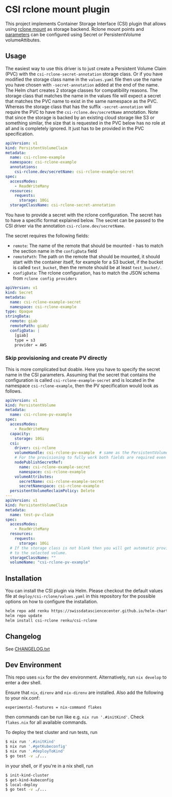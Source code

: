 
# CSI rclone mount plugin

This project implements Container Storage Interface (CSI) plugin that allows using [rclone mount](https://rclone.org/) as storage backend. Rclone mount points and [parameters](https://rclone.org/commands/rclone_mount/) can be configured using Secret or PersistentVolume volumeAttibutes. 

## Usage

The easiest way to use this driver is to just create a Persistent Volume Claim (PVC) with the `csi-rclone-secret-annotation`
storage class. Or if you have modified the storage class name in the `values.yaml` file then use the name you have chosen with 
`-secret-annotation` added at the end of the name. The Helm chart creates 2 storage classes for compatibility reasons. The 
storage class that matches the name in the values file will expect a secret that matches the PVC name to exist in the same namespace
as the PVC. Whereas the storage class that has the suffix `-secret-annotation` will require the PVC to have the `csi-rclone.dev/secretName` annotation.
Note that since the storage is backed by an existing cloud storage like S3 or something similar, the size 
that is requested in the PVC below has no role at all and is completely ignored. It just has to be provided in the PVC specification.

```yaml
apiVersion: v1
kind: PersistentVolumeClaim
metadata:
  name: csi-rclone-example
  namespace: csi-rclone-example
  annotations:
    csi-rclone.dev/secretName: csi-rclone-example-secret
spec:
  accessModes:
    - ReadWriteMany
  resources:
    requests:
      storage: 10Gi
  storageClassName: csi-rclone-secret-annotation
```

You have to provide a secret with the rclone configuration. The secret has to have a specific format explained below.
The secret can be passed to the CSI driver via the annotation `csi-rclone.dev/secretName`.

The secret requires the following fields:
- `remote`: The name of the remote that should be mounted - has to match the section name in the `configData` field
- `remotePath`: The path on the remote that should be mounted, it should start with the container itself, for example
  for a S3 bucket, if the bucket is called `test_bucket`, then the remote should be at least `test_bucket/`.
- `configData`: The rclone configuration, has to match the JSON schema from `rclone config providers`

```yaml
apiVersion: v1
kind: Secret
metadata:
  name: csi-rclone-example-secret
  namespace: csi-rclone-example
type: Opaque
stringData:
  remote: giab
  remotePath: giab/
  configData: |
    [giab]
    type = s3
    provider = AWS
```

### Skip provisioning and create PV directly

This is more complicated but doable. Here you have to specify the secret name in the CSI parameters.
Assuming that the secret that contains the configuration is called `csi-rclone-example-secret` and 
is located in the namespace `csi-rclone-example`, then the PV specification would look as follows.

```yaml
apiVersion: v1
kind: PersistentVolume
metadata:
  name: csi-rclone-pv-example
spec:
  accessModes:
    - ReadWriteMany
  capacity:
    storage: 10Gi
  csi:
    driver: csi-rclone
    volumeHandle: csi-rclone-pv-example  # same as the PersistentVolumeName
    # For the provisioning to fully work both fields are required even though they both refer to the same secret
    nodePublishSecretRef:
      name: csi-rclone-example-secret
      namespace: csi-rclone-example
    volumeAttributes:
      secretName: csi-rclone-example-secret
      secretNamespace: csi-rclone-example
  persistentVolumeReclaimPolicy: Delete
---
apiVersion: v1
kind: PersistentVolumeClaim
metadata:
  name: test-pv-claim
spec:
  accessModes:
    - ReadWriteMany
  resources:
    requests:
      storage: 10Gi
  # If the storage class is not blank then you will get automatic provisioning and the PVC may not be bound
  # to the selected volume.
  storageClassName: ""
  volumeName: "csi-rclone-pv-example"
```

## Installation

You can install the CSI plugin via Helm. Please checkout the default values file at `deploy/csi-rclone/values.yaml`
in this repository for the possible options on how to configure the installation.

```bash
helm repo add renku https://swissdatasciencecenter.github.io/helm-charts
helm repo update
helm install csi-rclone renku/csi-rclone
```

## Changelog

See [CHANGELOG.txt](CHANGELOG.txt)

## Dev Environment
This repo uses `nix` for the dev environment. Alternatively, run `nix develop` to enter a dev shell.

Ensure that `nix`, `direnv` and `nix-direnv` are installed.
Also add the following to your nix.conf:
```
experimental-features = nix-command flakes
```
then commands can be run like e.g. `nix run '.#initKind'`. Check `flakes.nix` 
for all available commands.

To deploy the test cluster and run tests, run 
```bash
$ nix run '.#initKind'
$ nix run '.#getKubeconfig'
$ nix run '.#deployToKind'
$ go test -v ./...
```
in your shell, or if you're in a nix shell, run
```bash
$ init-kind-cluster
$ get-kind-kubeconfig
$ local-deploy
$ go test -v ./...
```
